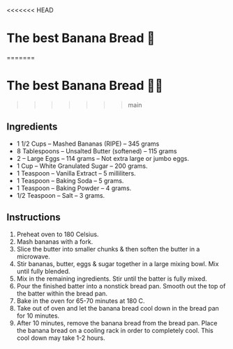 <<<<<<< HEAD
# The best Banana Bread 🍌
=======
# The best Banana Bread 🍌🎯

>>>>>>> main

## Ingredients
* 1 1/2 Cups – Mashed Bananas (RIPE) – 345 grams 
* 8 Tablespoons – Unsalted Butter (softened) – 115 grams
* 2 – Large Eggs – 114 grams – Not extra large or jumbo eggs.
* 1 Cup – White Granulated Sugar – 200 grams.
* 1 Teaspoon – Vanilla Extract – 5 milliliters.
* 1 Teaspoon – Baking Soda – 5 grams.
* 1 Teaspoon – Baking Powder – 4 grams.
* 1/2 Teaspoon – Salt – 3 grams.

## Instructions
1. Preheat oven to 180 Celsius.
2. Mash bananas with a fork.
3. Slice the butter into smaller chunks & then soften the butter in a microwave. 
4. Stir bananas, butter, eggs & sugar together in a large mixing bowl. Mix until fully blended.
5. Mix in the remaining ingredients. Stir until the batter is fully mixed.
6. Pour the finished batter into a nonstick bread pan. Smooth out the top of the batter within the bread pan.
7. Bake in the oven for 65-70 minutes at 180 C.
8. Take out of oven and let the banana bread cool down in the bread pan for 10 minutes. 
9. After 10 minutes, remove the banana bread from the bread pan. Place the banana bread on a cooling rack in order to completely cool. This cool down may take 1-2 hours.
